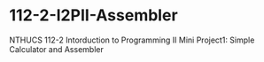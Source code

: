 # 112-2-I2PII-Assembler
NTHUCS 112-2 Intorduction to Programming II Mini Project1: Simple Calculator and Assembler
